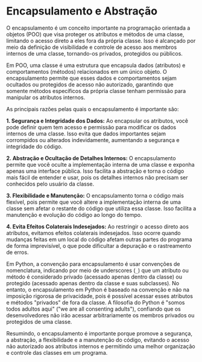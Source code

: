 # Encapsulamento e Abstração

O encapsulamento é um conceito importante na programação orientada a objetos (POO) que visa proteger os atributos e métodos de uma classe, limitando o acesso direto a eles fora da própria classe. Isso é alcançado por meio da definição de visibilidade e controle de acesso aos membros internos de uma classe, tornando-os privados, protegidos ou públicos.

Em POO, uma classe é uma estrutura que encapsula dados (atributos) e comportamentos (métodos) relacionados em um único objeto. O encapsulamento permite que esses dados e comportamentos sejam ocultados ou protegidos de acesso não autorizado, garantindo que somente métodos específicos da própria classe tenham permissão para manipular os atributos internos.

As principais razões pelas quais o encapsulamento é importante são:

**1. Segurança e Integridade dos Dados:**
Ao encapsular os atributos, você pode definir quem tem acesso e permissão para modificar os dados internos de uma classe. Isso evita que dados importantes sejam corrompidos ou alterados indevidamente, aumentando a segurança e integridade do código.

**2. Abstração e Ocultação de Detalhes Internos:**
O encapsulamento permite que você oculte a implementação interna de uma classe e exponha apenas uma interface pública. Isso facilita a abstração e torna o código mais fácil de entender e usar, pois os detalhes internos não precisam ser conhecidos pelo usuário da classe.

**3. Flexibilidade e Manutenção:**
O encapsulamento torna o código mais flexível, pois permite que você altere a implementação interna de uma classe sem afetar o restante do código que utiliza essa classe. Isso facilita a manutenção e evolução do código ao longo do tempo.

**4. Evita Efeitos Colaterais Indesejados:**
Ao restringir o acesso direto aos atributos, evitamos efeitos colaterais indesejados. Isso ocorre quando mudanças feitas em um local do código afetam outras partes do programa de forma imprevisível, o que pode dificultar a depuração e o rastreamento de erros.

Em Python, a convenção para encapsulamento é usar convenções de nomenclatura, indicando por meio de underscores (`_`) que um atributo ou método é considerado privado (acessado apenas dentro da classe) ou protegido (acessado apenas dentro da classe e suas subclasses). No entanto, o encapsulamento em Python é baseado na convenção e não na imposição rigorosa de privacidade, pois é possível acessar esses atributos e métodos "privados" de fora da classe. A filosofia do Python é "somos todos adultos aqui" ("we are all consenting adults"), confiando que os desenvolvedores não irão acessar arbitrariamente os membros privados ou protegidos de uma classe.

Resumindo, o encapsulamento é importante porque promove a segurança, a abstração, a flexibilidade e a manutenção do código, evitando o acesso não autorizado aos atributos internos e permitindo uma melhor organização e controle das classes em um programa.